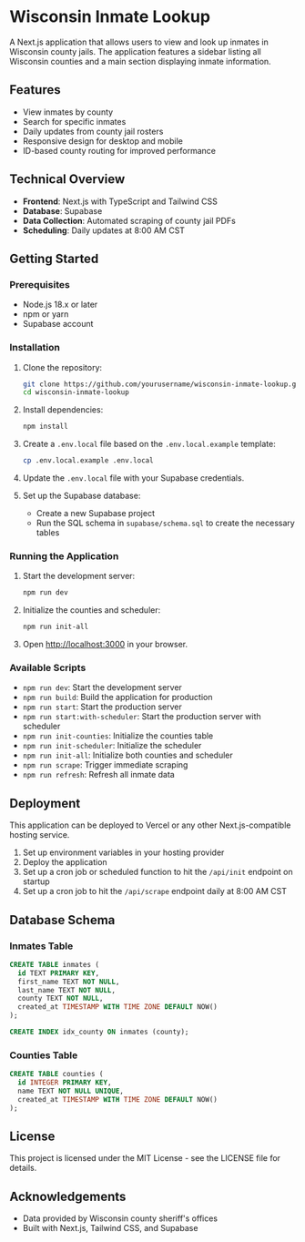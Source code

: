 # Wisconsin Inmate Lookup

A Next.js application that allows users to view and look up inmates in Wisconsin county jails. The application features a sidebar listing all Wisconsin counties and a main section displaying inmate information.

## Features

- View inmates by county
- Search for specific inmates
- Daily updates from county jail rosters
- Responsive design for desktop and mobile
- ID-based county routing for improved performance

## Technical Overview

- **Frontend**: Next.js with TypeScript and Tailwind CSS
- **Database**: Supabase
- **Data Collection**: Automated scraping of county jail PDFs
- **Scheduling**: Daily updates at 8:00 AM CST

## Getting Started

### Prerequisites

- Node.js 18.x or later
- npm or yarn
- Supabase account

### Installation

1. Clone the repository:
   ```bash
   git clone https://github.com/yourusername/wisconsin-inmate-lookup.git
   cd wisconsin-inmate-lookup
   ```

2. Install dependencies:
   ```bash
   npm install
   ```

3. Create a `.env.local` file based on the `.env.local.example` template:
   ```bash
   cp .env.local.example .env.local
   ```

4. Update the `.env.local` file with your Supabase credentials.

5. Set up the Supabase database:
   - Create a new Supabase project
   - Run the SQL schema in `supabase/schema.sql` to create the necessary tables

### Running the Application

1. Start the development server:
   ```bash
   npm run dev
   ```

2. Initialize the counties and scheduler:
   ```bash
   npm run init-all
   ```

3. Open [http://localhost:3000](http://localhost:3000) in your browser.

### Available Scripts

- `npm run dev`: Start the development server
- `npm run build`: Build the application for production
- `npm run start`: Start the production server
- `npm run start:with-scheduler`: Start the production server with scheduler
- `npm run init-counties`: Initialize the counties table
- `npm run init-scheduler`: Initialize the scheduler
- `npm run init-all`: Initialize both counties and scheduler
- `npm run scrape`: Trigger immediate scraping
- `npm run refresh`: Refresh all inmate data

## Deployment

This application can be deployed to Vercel or any other Next.js-compatible hosting service.

1. Set up environment variables in your hosting provider
2. Deploy the application
3. Set up a cron job or scheduled function to hit the `/api/init` endpoint on startup
4. Set up a cron job to hit the `/api/scrape` endpoint daily at 8:00 AM CST

## Database Schema

### Inmates Table
```sql
CREATE TABLE inmates (
  id TEXT PRIMARY KEY,
  first_name TEXT NOT NULL,
  last_name TEXT NOT NULL,
  county TEXT NOT NULL,
  created_at TIMESTAMP WITH TIME ZONE DEFAULT NOW()
);

CREATE INDEX idx_county ON inmates (county);
```

### Counties Table
```sql
CREATE TABLE counties (
  id INTEGER PRIMARY KEY,
  name TEXT NOT NULL UNIQUE,
  created_at TIMESTAMP WITH TIME ZONE DEFAULT NOW()
);
```

## License

This project is licensed under the MIT License - see the LICENSE file for details.

## Acknowledgements

- Data provided by Wisconsin county sheriff's offices
- Built with Next.js, Tailwind CSS, and Supabase
